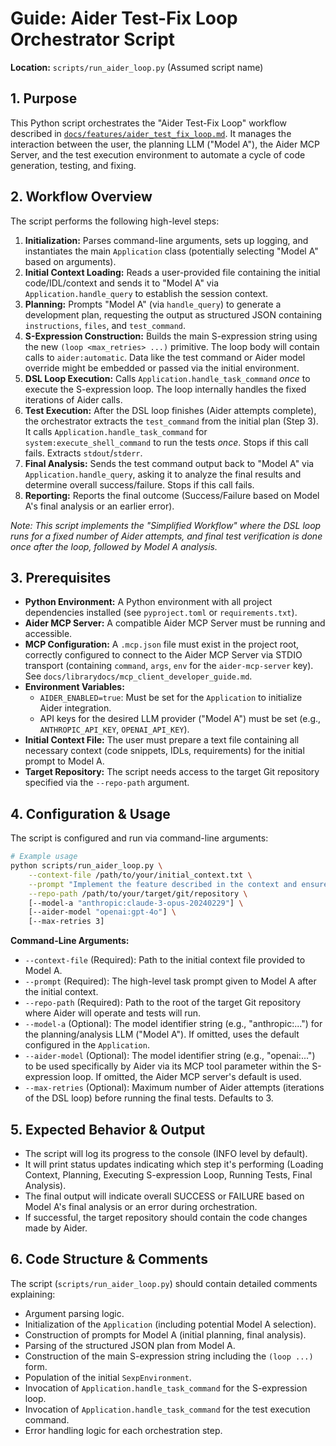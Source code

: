 # Guide: Aider Test-Fix Loop Orchestrator Script

**Location:** `scripts/run_aider_loop.py` (Assumed script name)

## 1. Purpose

This Python script orchestrates the "Aider Test-Fix Loop" workflow described in [`docs/features/aider_test_fix_loop.md`](../features/aider_test_fix_loop.md). It manages the interaction between the user, the planning LLM ("Model A"), the Aider MCP Server, and the test execution environment to automate a cycle of code generation, testing, and fixing.

## 2. Workflow Overview

The script performs the following high-level steps:

1.  **Initialization:** Parses command-line arguments, sets up logging, and instantiates the main `Application` class (potentially selecting "Model A" based on arguments).
2.  **Initial Context Loading:** Reads a user-provided file containing the initial code/IDL/context and sends it to "Model A" via `Application.handle_query` to establish the session context.
3.  **Planning:** Prompts "Model A" (via `handle_query`) to generate a development plan, requesting the output as structured JSON containing `instructions`, `files`, and `test_command`.
4.  **S-Expression Construction:** Builds the main S-expression string using the new `(loop <max_retries> ...)` primitive. The loop body will contain calls to `aider:automatic`. Data like the test command or Aider model override might be embedded or passed via the initial environment.
5.  **DSL Loop Execution:** Calls `Application.handle_task_command` *once* to execute the S-expression loop. The loop internally handles the fixed iterations of Aider calls.
6.  **Test Execution:** After the DSL loop finishes (Aider attempts complete), the orchestrator extracts the `test_command` from the initial plan (Step 3). It calls `Application.handle_task_command` for `system:execute_shell_command` to run the tests *once*. Stops if this call fails. Extracts `stdout`/`stderr`.
7.  **Final Analysis:** Sends the test command output back to "Model A" via `Application.handle_query`, asking it to analyze the final results and determine overall success/failure. Stops if this call fails.
8.  **Reporting:** Reports the final outcome (Success/Failure based on Model A's final analysis or an earlier error).

*Note: This script implements the "Simplified Workflow" where the DSL loop runs for a fixed number of Aider attempts, and final test verification is done once after the loop, followed by Model A analysis.*

## 3. Prerequisites

*   **Python Environment:** A Python environment with all project dependencies installed (see `pyproject.toml` or `requirements.txt`).
*   **Aider MCP Server:** A compatible Aider MCP Server must be running and accessible.
*   **MCP Configuration:** A `.mcp.json` file must exist in the project root, correctly configured to connect to the Aider MCP Server via STDIO transport (containing `command`, `args`, `env` for the `aider-mcp-server` key). See `docs/librarydocs/mcp_client_developer_guide.md`.
*   **Environment Variables:**
    *   `AIDER_ENABLED=true`: Must be set for the `Application` to initialize Aider integration.
    *   API keys for the desired LLM provider ("Model A") must be set (e.g., `ANTHROPIC_API_KEY`, `OPENAI_API_KEY`).
*   **Initial Context File:** The user must prepare a text file containing all necessary context (code snippets, IDLs, requirements) for the initial prompt to Model A.
*   **Target Repository:** The script needs access to the target Git repository specified via the `--repo-path` argument.

## 4. Configuration & Usage

The script is configured and run via command-line arguments:

```bash
# Example usage
python scripts/run_aider_loop.py \
    --context-file /path/to/your/initial_context.txt \
    --prompt "Implement the feature described in the context and ensure tests pass." \
    --repo-path /path/to/your/target/git/repository \
    [--model-a "anthropic:claude-3-opus-20240229"] \
    [--aider-model "openai:gpt-4o"] \
    [--max-retries 3]
```

**Command-Line Arguments:**

*   `--context-file` (Required): Path to the initial context file provided to Model A.
*   `--prompt` (Required): The high-level task prompt given to Model A after the initial context.
*   `--repo-path` (Required): Path to the root of the target Git repository where Aider will operate and tests will run.
*   `--model-a` (Optional): The model identifier string (e.g., "anthropic:...") for the planning/analysis LLM ("Model A"). If omitted, uses the default configured in the `Application`.
*   `--aider-model` (Optional): The model identifier string (e.g., "openai:...") to be used specifically by Aider via its MCP tool parameter within the S-expression loop. If omitted, the Aider MCP server's default is used.
*   `--max-retries` (Optional): Maximum number of Aider attempts (iterations of the DSL loop) before running the final tests. Defaults to 3.

## 5. Expected Behavior & Output

*   The script will log its progress to the console (INFO level by default).
*   It will print status updates indicating which step it's performing (Loading Context, Planning, Executing S-expression Loop, Running Tests, Final Analysis).
*   The final output will indicate overall SUCCESS or FAILURE based on Model A's final analysis or an error during orchestration.
*   If successful, the target repository should contain the code changes made by Aider.

## 6. Code Structure & Comments

The script (`scripts/run_aider_loop.py`) should contain detailed comments explaining:

*   Argument parsing logic.
*   Initialization of the `Application` (including potential Model A selection).
*   Construction of prompts for Model A (initial planning, final analysis).
*   Parsing of the structured JSON plan from Model A.
*   Construction of the main S-expression string including the `(loop ...)` form.
*   Population of the initial `SexpEnvironment`.
*   Invocation of `Application.handle_task_command` for the S-expression loop.
*   Invocation of `Application.handle_task_command` for the test execution command.
*   Error handling logic for each orchestration step.
